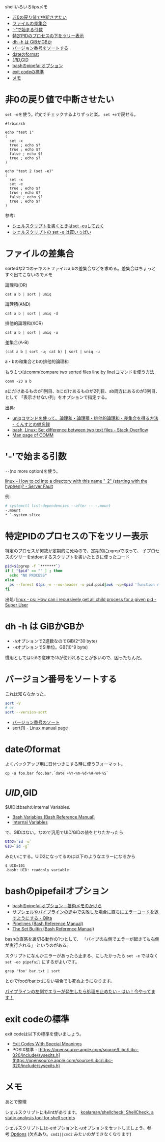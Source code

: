 shellいろいろtipsメモ

- [非0の戻り値で中断させたい](#非0の戻り値で中断させたい)
- [ファイルの差集合](#ファイルの差集合)
- ['-'で始まる引数](#-で始まる引数)
- [特定PIDのプロセスの下をツリー表示](#特定pidのプロセスの下をツリー表示)
- [dh -h は GiBかGBか](#dh--h-は-gibかgbか)
- [バージョン番号をソートする](#バージョン番号をソートする)
- [dateのformat](#dateのformat)
- [$UID,$GID](#uidgid)
- [bashのpipefailオプション](#bashのpipefailオプション)
- [exit codeの標準](#exit-codeの標準)
- [メモ](#メモ)

# 非0の戻り値で中断させたい

`set -e`を使う。if文でチェックするよりずっと楽。
`set +e`で戻せる。

```
#!/bin/sh

echo "test 1"
(
  set -x
  true ; echo $?
  true ; echo $?
  false ; echo $?
  true ; echo $?
)

echo "test 2 (set -e)"
(
  set -x
  set -e
  true ; echo $?
  true ; echo $?
  false ; echo $?
  true ; echo $?
)
```

参考:
* [シェルスクリプトを書くときはset -euしておく](https://qiita.com/youcune/items/fcfb4ad3d7c1edf9dc96)
* [シェルスクリプトの set -e は罠いっぱい](https://togetter.com/li/1104655)


# ファイルの差集合

sortedな2つのテキストファイルa,bの差集合などを求める。差集合はちょっとすぐ出てこないのでメモ


論理和(OR)
```
cat a b | sort | uniq
```

論理積(AND)
```
cat a b | sort | uniq -d
```

排他的論理和(XOR)
```
cat a b | sort | uniq -u
```

差集合(A-B)
```
(cat a b | sort -u; cat b) | sort | uniq -u
```
a・bの和集合とbの排他的論理和

もう１つはcomm(compare two sorted files line by line)コマンドを使う方法
```
comm -23 a b
```
aにだけあるものが1列目、bにだけあるものが2列目、ab両方にあるのが3列目、として
「表示させない列」をオプションで指定する。


出典:
* [uniqコマンドを使って、論理和・論理積・排他的論理和・差集合を得る方法 - くんすとの備忘録](https://kunst1080.hatenablog.com/entry/2015/01/25/011158)
* [bash, Linux: Set difference between two text files - Stack Overflow](https://stackoverflow.com/questions/2509533/bash-linux-set-difference-between-two-text-files)
* [Man page of COMM](https://linuxjm.osdn.jp/html/GNU_coreutils/man1/comm.1.html)


# '-'で始まる引数

`--`(no more option)を使う。

[linux - How to cd into a directory with this name "-2" (starting with the hyphen)? - Server Fault](https://serverfault.com/questions/462739/how-to-cd-into-a-directory-with-this-name-2-starting-with-the-hyphen)

例:
``` bash
# systemctl list-dependencies --after -- -.mount
-.mount
* `-system.slice
```


# 特定PIDのプロセスの下をツリー表示

特定のプロセスが何故か定期的に死ぬので、定期的にpgrepで取って、
子プロセスのツリーをstdoutするスクリプトを書いたときに使ったコード

```sh
pid=$(pgrep -f `*******`)
if [ "$pid" == "" ] ; then
  echo "NO PROCESS"
else
  ps --forest $(ps -e --no-header -o pid,ppid|awk -vp=$pid 'function r(s){print s;s=a[s];while(s){sub(",","",s);t=s;sub(",.*","",t);sub("[0-9]+","",s);r(t)}}{a[$2]=a[$2]","$1}END{r(p)}')
fi
```

出処: [linux - ps: How can i recursively get all child process for a given pid - Super User](https://superuser.com/questions/363169/ps-how-can-i-recursively-get-all-child-process-for-a-given-pid)


# dh -h は GiBかGBか

- `-h`オプションで2進数なのでGiB(2^30 byte)
- `-H`オプションでSI単位。GB(10^9 byte)

慣用としては`GiB`の意味で`GB`が使われることが多いので、困ったもんだ。


# バージョン番号をソートする

これは知らなかった。
```sh
sort -V
# or
sort --version-sort
```

- [バージョン番号のソート](https://rcmdnk.com/blog/2020/09/25/computer-linux-mac/)
- [sort(1) - Linux manual page](https://man7.org/linux/man-pages/man1/sort.1.html)


# dateのformat

よくバックアップ用に日付つきにする時に使うフォーマット。
```
cp -a foo.bar foo.bar.`date +%Y-%m-%d-%H-%M-%S`
```

# $UID,$GID

$UIDはbashのInternal Variables.

- [Bash Variables (Bash Reference Manual)](https://www.gnu.org/software/bash/manual/html_node/Bash-Variables.html)
- [Internal Variables](https://tldp.org/LDP/abs/html/internalvariables.html)

で、GIDはない。なので汎用でUID/GIDの値をとりたかったら

```sh
UID2=`id -u`
GID=`id -g`
```
みたいにする。UID2になってるのは以下のようなエラーになるから

```
$ UID=101
-bash: UID: readonly variable
```

# bashのpipefailオプション

- [bashのpipefailオプション - 技術メモのかけら](https://eichisanden.hateblo.jp/entry/2018/01/23/112255)
- [サブシェルやパイプラインの途中で失敗した場合に直ちにエラーコードを返すようにする - Qiita](https://qiita.com/billthelizard/items/224e36ad183bd389831c)
- [Pipelines (Bash Reference Manual)](https://www.gnu.org/software/bash/manual/html_node/Pipelines.html)
- [The Set Builtin (Bash Reference Manual)](https://www.gnu.org/software/bash/manual/html_node/The-Set-Builtin.html)

bashの直感を裏切る動作の1つとして、
「パイプの左側でエラーが起きても右側が実行される」
というのがある。

スクリプトになんかエラーがあったら止まる、にしたかったら
`set -e`
ではなく
`set -eo pipefail`
にするがよいです。

```
grep 'foo' bar.txt | sort
```
とかでfooがbar.txtにない場合でも死ぬようになります。

[パイプラインの左側でエラーが発生したら処理を止めたい \- はい！今やってます！](https://yuji-ueda.hatenadiary.jp/entry/2019/11/15/180743)



# exit codeの標準

exit codeは以下の標準を使いましょう。
- [Exit Codes With Special Meanings](http://tldp.org/LDP/abs/html/exitcodes.html)
- POSIX標準 - [https://opensource.apple.com/source/Libc/Libc-320/include/sysexits.h](https://opensource.apple.com/source/Libc/Libc-320/include/sysexits.h)


# メモ

あとで整理

シェルスクリプトにもlintがあります。
[koalaman/shellcheck: ShellCheck, a static analysis tool for shell scripts](https://github.com/koalaman/shellcheck)

シェルスクリプトには-eオプションと-uオプションをセットしましょう。参考:[Options](https://tldp.org/LDP/abs/html/options.html)
(欠点あり。`cmd1||cmd2` みたいのができなくなります)